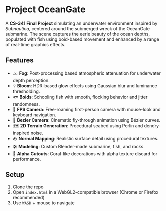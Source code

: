 # Project OceanGate

A **CS-341 Final Project** simulating an underwater environment inspired by *Subnautica*, centered around the submerged wreck of the OceanGate submarine. The scene captures the eerie beauty of the ocean depths, populated with fish using boid-based movement and enhanced by a range of real-time graphics effects.

## Features

* 🌫️ **Fog**: Post-processing based atmospheric attenuation for underwater depth perception.
* 💡 **Bloom**: HDR-based glow effects using Gaussian blur and luminance thresholding.
* 🐟 **Boids**: Schooling fish with smooth, flocking behavior and jitter randomness.
* 🧭 **FPS Camera**: Free-roaming first-person camera with mouse-look and keyboard navigation.
* 🧭 **Bezier Camera**: Cinematic fly-through animation using Bézier curves.
* 🗺️ **2D Terrain Generation**: Procedural seabed using Perlin and dendry-inspired noise.
* 🪨 **Normal Mapping**: Realistic surface detail using procedural textures.
* 🛠️ **Modeling**: Custom Blender-made submarine, fish, and rocks.
* 🪸 **Alpha Cutouts**: Coral-like decorations with alpha texture discard for performance.



## Setup

1. Clone the repo
2. Open `index.html` in a WebGL2-compatible browser (Chrome or Firefox recommended)
3. Use `WASD` + mouse to navigate


